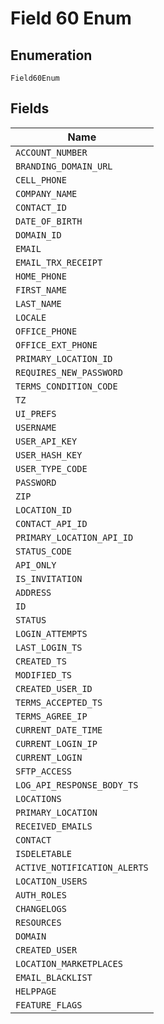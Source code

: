
# Field 60 Enum

## Enumeration

`Field60Enum`

## Fields

| Name |
|  --- |
| `ACCOUNT_NUMBER` |
| `BRANDING_DOMAIN_URL` |
| `CELL_PHONE` |
| `COMPANY_NAME` |
| `CONTACT_ID` |
| `DATE_OF_BIRTH` |
| `DOMAIN_ID` |
| `EMAIL` |
| `EMAIL_TRX_RECEIPT` |
| `HOME_PHONE` |
| `FIRST_NAME` |
| `LAST_NAME` |
| `LOCALE` |
| `OFFICE_PHONE` |
| `OFFICE_EXT_PHONE` |
| `PRIMARY_LOCATION_ID` |
| `REQUIRES_NEW_PASSWORD` |
| `TERMS_CONDITION_CODE` |
| `TZ` |
| `UI_PREFS` |
| `USERNAME` |
| `USER_API_KEY` |
| `USER_HASH_KEY` |
| `USER_TYPE_CODE` |
| `PASSWORD` |
| `ZIP` |
| `LOCATION_ID` |
| `CONTACT_API_ID` |
| `PRIMARY_LOCATION_API_ID` |
| `STATUS_CODE` |
| `API_ONLY` |
| `IS_INVITATION` |
| `ADDRESS` |
| `ID` |
| `STATUS` |
| `LOGIN_ATTEMPTS` |
| `LAST_LOGIN_TS` |
| `CREATED_TS` |
| `MODIFIED_TS` |
| `CREATED_USER_ID` |
| `TERMS_ACCEPTED_TS` |
| `TERMS_AGREE_IP` |
| `CURRENT_DATE_TIME` |
| `CURRENT_LOGIN_IP` |
| `CURRENT_LOGIN` |
| `SFTP_ACCESS` |
| `LOG_API_RESPONSE_BODY_TS` |
| `LOCATIONS` |
| `PRIMARY_LOCATION` |
| `RECEIVED_EMAILS` |
| `CONTACT` |
| `ISDELETABLE` |
| `ACTIVE_NOTIFICATION_ALERTS` |
| `LOCATION_USERS` |
| `AUTH_ROLES` |
| `CHANGELOGS` |
| `RESOURCES` |
| `DOMAIN` |
| `CREATED_USER` |
| `LOCATION_MARKETPLACES` |
| `EMAIL_BLACKLIST` |
| `HELPPAGE` |
| `FEATURE_FLAGS` |

